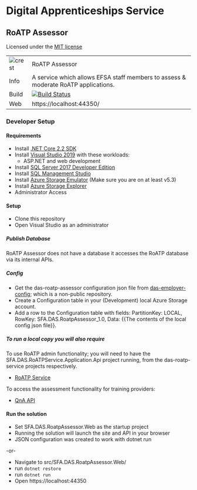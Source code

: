 # Digital Apprenticeships Service

## RoATP Assessor

Licensed under the [MIT license](https://github.com/SkillsFundingAgency/das-roatp-assessor/blob/master/LICENSE.txt)

|               |               |
| ------------- | ------------- |
|![crest](https://assets.publishing.service.gov.uk/government/assets/crests/org_crest_27px-916806dcf065e7273830577de490d5c7c42f36ddec83e907efe62086785f24fb.png)|RoATP Assessor|
| Info | A service which allows EFSA staff members to assess & moderate RoATP applications. |
| Build | [![Build Status](https://sfa-gov-uk.visualstudio.com/Digital%20Apprenticeship%20Service/_apis/build/status/Apprenticeships%20Providers/das-roatp-assessor?branchName=master)](https://sfa-gov-uk.visualstudio.com/Digital%20Apprenticeship%20Service/_build/latest?definitionId=2151&branchName=master) |
| Web  | https://localhost:44350/  |


### Developer Setup

#### Requirements

- Install [.NET Core 2.2 SDK](https://www.microsoft.com/net/download)
- Install [Visual Studio 2019](https://www.visualstudio.com/downloads/) with these workloads:
    - ASP.NET and web development
- Install [SQL Server 2017 Developer Edition](https://go.microsoft.com/fwlink/?linkid=853016)
- Install [SQL Management Studio](https://docs.microsoft.com/en-us/sql/ssms/download-sql-server-management-studio-ssms)
- Install [Azure Storage Emulator](https://go.microsoft.com/fwlink/?linkid=717179&clcid=0x409) (Make sure you are on at least v5.3)
- Install [Azure Storage Explorer](http://storageexplorer.com/) 
- Administrator Access

#### Setup

- Clone this repository
- Open Visual Studio as an administrator

##### Publish Database
RoATP Assessor does not have a database it accesses the RoATP database via its internal APIs.

##### Config

- Get the das-roatp-assessor configuration json file from [das-employer-config](https://github.com/SkillsFundingAgency/das-employer-config/blob/master/das-roatp-assessor/SFA.DAS.RoatpAssessor.json); which is a non-public repository.
- Create a Configuration table in your (Development) local Azure Storage account.
- Add a row to the Configuration table with fields: PartitionKey: LOCAL, RowKey: SFA.DAS.RoatpAssessor_1.0, Data: {{The contents of the local config json file}}.

##### To run a local copy you will also require 
To use RoATP admin functionality; you will need to have the SFA.DAS.RoATPService.Application.Api project running, from the das-roatp-service projects respectively.

- [RoATP Service](https://github.com/SkillsFundingAgency/das-roatp-service)

To access the assessment functionality for training providers:

- [QnA API](https://github.com/SkillsFundingAgency/das-qna-api)

#### Run the solution

- Set SFA.DAS.RoatpAssessor.Web as the startup project
- Running the solution will launch the site and API in your browser
- JSON configuration was created to work with dotnet run

-or-

- Navigate to src/SFA.DAS.RoatpAssessor.Web/
- run `dotnet restore`
- run `dotnet run`
- Open https://localhost:44350
